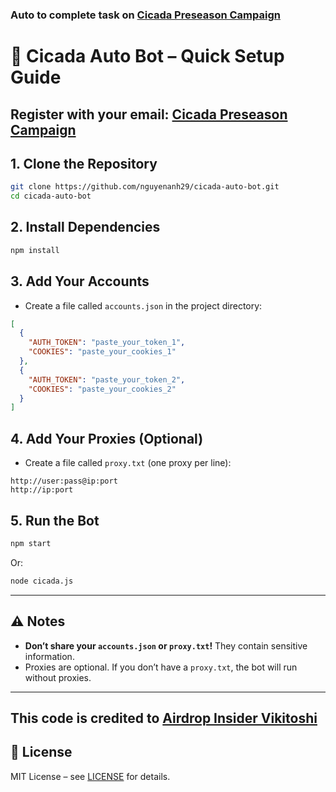 ### Auto to complete task on [Cicada Preseason Campaign](https://campaign.cicada.finance/campaigns/6d70de3a-60ea-4896-b713-276de1bc02c7?code=oMlrYwEA)


# 🚀 Cicada Auto Bot – Quick Setup Guide

## Register with your email: [Cicada Preseason Campaign](https://campaign.cicada.finance/campaigns/6d70de3a-60ea-4896-b713-276de1bc02c7?code=oMlrYwEA)


## 1. Clone the Repository

```bash
git clone https://github.com/nguyenanh29/cicada-auto-bot.git
cd cicada-auto-bot
```

## 2. Install Dependencies

```bash
npm install
```

## 3. Add Your Accounts

* Create a file called `accounts.json` in the project directory:

```json
[
  {
    "AUTH_TOKEN": "paste_your_token_1",
    "COOKIES": "paste_your_cookies_1"
  },
  {
    "AUTH_TOKEN": "paste_your_token_2",
    "COOKIES": "paste_your_cookies_2"
  }
]
```

## 4. Add Your Proxies (Optional)

* Create a file called `proxy.txt` (one proxy per line):

```
http://user:pass@ip:port
http://ip:port
```

## 5. Run the Bot

```bash
npm start
```

Or:

```bash
node cicada.js
```

---

## ⚠️ Notes

* **Don’t share your `accounts.json` or `proxy.txt`!** They contain sensitive information.
* Proxies are optional. If you don’t have a `proxy.txt`, the bot will run without proxies.

---
## This code is credited to [Airdrop Insider Vikitoshi](https://github.com/vikitoshi)
## 📄 License

MIT License – see [LICENSE](LICENSE) for details.
